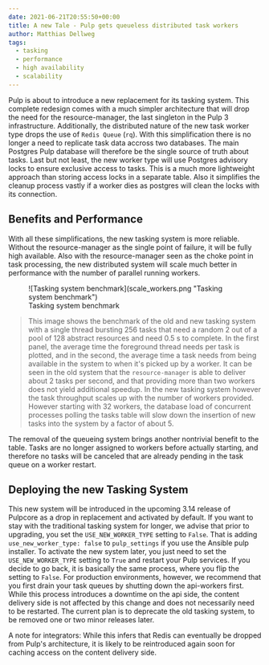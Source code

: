 ```yaml
---
date: 2021-06-21T20:55:50+00:00
title: A new Tale - Pulp gets queueless distributed task workers
author: Matthias Dellweg
tags:
  - tasking
  - performance
  - high availability
  - scalability
---
```

<!-- more -->
Pulp is about to introduce a new replacement for its tasking system.
This complete redesign comes with a much simpler architecture that will drop the need for the
resource-manager, the last singleton in the Pulp 3 infrastructure.
Additionally, the distributed nature of the new task worker type drops the use of `Redis Queue`
(`rq`).
With this simplification there is no longer a need to replicate task data accross two databases.
The main Postgres Pulp database will therefore be the single source of truth about tasks.
Last but not least, the new worker type will use Postgres advisory locks to ensure exclusive access
to tasks.
This is a much more lightweight approach than storing access locks in a separate table.
Also it simplifies the cleanup process vastly if a worker dies as postgres will clean the locks
with its connection.

Benefits and Performance
------------------------

With all these simplifications, the new tasking system is more reliable.
Without the resource-manager as the single point of failure, it will be fully high available.
Also with the resource-manager seen as the choke point in task processing, the new distributed
system will scale much better in performance with the number of parallel running workers.

<figure markdown="span">
  ![Tasking system benchmark](scale_workers.png "Tasking system benchmark")
  <figcaption>Tasking system benchmark</figcaption>
</figure>

> This image shows the benchmark of the old and new tasking system with a single thread bursting
  256 tasks that need a random 2 out of a pool of 128 abstract resources and need 0.5 s to
  complete.
  In the first panel, the average time the foreground thread needs per task is plotted, and in the
  second, the average time a task needs from being available in the system to when it's picked up
  by a worker.
  It can be seen in the old system that the `resource-manager` is able to deliver about 2 tasks per
  second, and that providing more than two workers does not yield additional speedup.
  In the new tasking system however the task throughput scales up with the number of workers
  provided.
  However starting with 32 workers, the database load of concurrent processes polling the tasks
  table will slow down the insertion of new tasks into the system by a factor of about 5.

The removal of the queueing system brings another nontrivial benefit to the table.
Tasks are no longer assigned to workers before actually starting, and therefore no tasks will be
canceled that are already pending in the task queue on a worker restart.

Deploying the new Tasking System
--------------------------------

This new system will be introduced in the upcoming 3.14 release of Pulpcore as a drop in
replacement and activated by default.
If you want to stay with the traditional tasking system for longer, we advise that prior to
upgrading, you set the `USE_NEW_WORKER_TYPE` setting to `False`.
That is adding `use_new_worker_type: false` to `pulp_settings` if you use the Ansible pulp
installer.
To activate the new system later, you just need to set the `USE_NEW_WORKER_TYPE` setting to `True`
and restart your Pulp services.
If you decide to go back, it is basically the same process, where you flip the setting to `False`.
For production environments, however, we recommend that you first drain your task queues by
shutting down the api-workers first.
While this process introduces a downtime on the api side, the content delivery side is not affected
by this change and does not necessarily need to be restarted.
The current plan is to deprecate the old tasking system, to be removed one or two minor releases
later.

A note for integrators:
  While this infers that Redis can eventually be dropped from Pulp's architecture, it is likely to
  be reintroduced again soon for caching access on the content delivery side.
